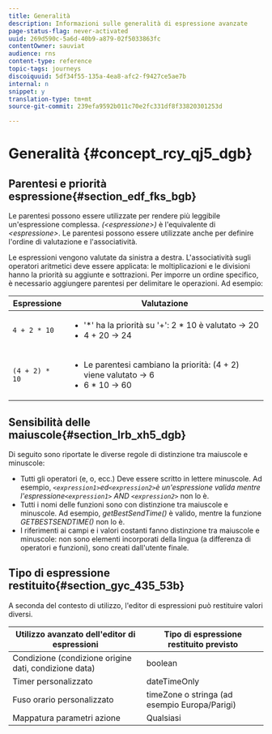```yaml
---
title: Generalità
description: Informazioni sulle generalità di espressione avanzate
page-status-flag: never-activated
uuid: 269d590c-5a6d-40b9-a879-02f5033863fc
contentOwner: sauviat
audience: rns
content-type: reference
topic-tags: journeys
discoiquuid: 5df34f55-135a-4ea8-afc2-f9427ce5ae7b
internal: n
snippet: y
translation-type: tm+mt
source-git-commit: 239efa9592b011c70e2fc331df8f33820301253d

---
```



# Generalità {#concept_rcy_qj5_dgb}

## Parentesi e priorità espressione{#section_edf_fks_bgb}

Le parentesi possono essere utilizzate per rendere più leggibile un&#39;espressione complessa. _(&lt;espressione>)_ è l&#39;equivalente di _&lt;espressione>_. Le parentesi possono essere utilizzate anche per definire l&#39;ordine di valutazione e l&#39;associatività.

Le espressioni vengono valutate da sinistra a destra. L&#39;associatività sugli operatori aritmetici deve essere applicata: le moltiplicazioni e le divisioni hanno la priorità su aggiunte e sottrazioni. Per imporre un ordine specifico, è necessario aggiungere parentesi per delimitare le operazioni. Ad esempio:

<!--```5 + 2 * 10 = 25, and (5 + 2) * 10 = 70```-->

| Espressione | Valutazione |
|--- |--- |
| `4 + 2 * 10` | <ul><li>&#39;*&#39; ha la priorità su &#39;+&#39;: 2 * 10 è valutato → 20</li><li>4 + 20 → 24</li></ul> |
| `(4 + 2) * 10` | <ul><li>Le parentesi cambiano la priorità: (4 + 2) viene valutato → 6</li><li> 6 * 10 → 60</li></ul> |

## Sensibilità delle maiuscole{#section_lrb_xh5_dgb}

Di seguito sono riportate le diverse regole di distinzione tra maiuscole e minuscole:

* Tutti gli operatori (e, o, ecc.) Deve essere scritto in lettere minuscole. Ad esempio, _`<expression1>`ed`<expression2>`_è un&#39;espressione valida mentre l&#39;espressione_`<expression1>` AND `<expression2>`_ non lo è.
* Tutti i nomi delle funzioni sono con distinzione tra maiuscole e minuscole. Ad esempio, _getBestSendTime()_ è valido, mentre la funzione _GETBESTSENDTIME()_ non lo è.
* I riferimenti ai campi e i valori costanti fanno distinzione tra maiuscole e minuscole: non sono elementi incorporati della lingua (a differenza di operatori e funzioni), sono creati dall&#39;utente finale.

## Tipo di espressione restituito{#section_gyc_435_53b}

A seconda del contesto di utilizzo, l&#39;editor di espressioni può restituire valori diversi.

| Utilizzo avanzato dell&#39;editor di espressioni | Tipo di espressione restituito previsto |
|--- |--- |
| Condizione (condizione origine dati, condizione data) | boolean |
| Timer personalizzato | dateTimeOnly |
| Fuso orario personalizzato | timeZone o stringa (ad esempio Europa/Parigi) |
| Mappatura parametri azione | Qualsiasi |
